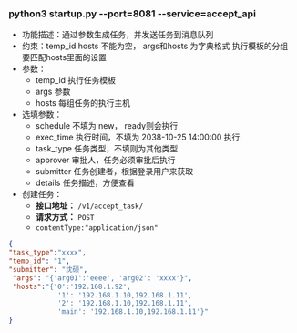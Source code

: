 ### python3 startup.py --port=8081  --service=accept_api
- 功能描述：通过参数生成任务，并发送任务到消息队列
- 约束：temp_id hosts 不能为空， args和hosts 为字典格式 执行模板的分组要匹配hosts里面的设置
- 参数：
  - temp_id 执行任务模板
  - args      参数
  - hosts     每组任务的执行主机
- 选填参数：
  - schedule 不填为 new，  ready则会执行
  - exec_time 执行时间，不填为 2038-10-25 14:00:00  执行
  - task_type 任务类型，不填则为其他类型
  - approver  审批人，任务必须审批后执行
  - submitter 任务创建者，根据登录用户来获取
  - details   任务描述，方便查看
- 创建任务：
  - **接口地址：** `/v1/accept_task/`
  - **请求方式：** `POST`
  - `contentType:"application/json"`
```json
{
"task_type":"xxxx",
"temp_id": "1",
"submitter": "沈硕",
 "args": "{'arg01':'eeee', 'arg02': 'xxxx'}",
 "hosts":"{'0':'192.168.1.92',
            '1': '192.168.1.10,192.168.1.11',
            '2': '192.168.1.10,192.168.1.11',
            'main': '192.168.1.10,192.168.1.11'}"
}
```
